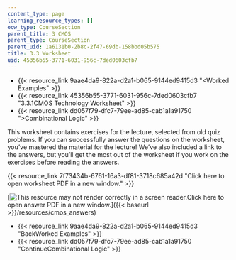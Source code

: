 ```yaml
---
content_type: page
learning_resource_types: []
ocw_type: CourseSection
parent_title: 3 CMOS
parent_type: CourseSection
parent_uid: 1a6131b0-2b8c-2f47-69db-158bbd05b575
title: 3.3 Worksheet
uid: 45356b55-3771-6031-956c-7ded0603cfb7
---
```


*   {{< resource_link 9aae4da9-822a-d2a1-b065-9144ed9415d3 "\<Worked Examples" >}}
*   {{< resource_link 45356b55-3771-6031-956c-7ded0603cfb7 "3.3.1CMOS Technology Worksheet" >}}
*   {{< resource_link dd057f79-dfc7-79ee-ad85-cab1a1a91750 "\>Combinational Logic" >}}

This worksheet contains exercises for the lecture, selected from old quiz problems. If you can successfully answer the questions on the worksheet, you’ve mastered the material for the lecture! We’ve also included a link to the answers, but you’ll get the most out of the worksheet if you work on the exercises before reading the answers.

{{< resource_link 7f73434b-6761-16a3-df81-3718c685a42d "Click here to open worksheet PDF in a new window." >}}

[![This resource may not render correctly in a screen reader.](/images/inacessible.gif)Click here to open answer PDF in a new window.]({{< baseurl >}}/resources/cmos_answers)

*   {{< resource_link 9aae4da9-822a-d2a1-b065-9144ed9415d3 "BackWorked Examples" >}}
*   {{< resource_link dd057f79-dfc7-79ee-ad85-cab1a1a91750 "ContinueCombinational Logic" >}}